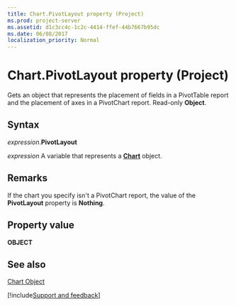 ```yaml
---
title: Chart.PivotLayout property (Project)
ms.prod: project-server
ms.assetid: d1c3cc4c-1c2c-4414-ffef-44b7667b95dc
ms.date: 06/08/2017
localization_priority: Normal
---
```



# Chart.PivotLayout property (Project)
Gets an object that represents the placement of fields in a PivotTable report and the placement of axes in a PivotChart report. Read-only  **Object**.

## Syntax

_expression_.**PivotLayout**

_expression_ A variable that represents a **[Chart](Project.Chart.md)** object.


## Remarks

If the chart you specify isn't a PivotChart report, the value of the  **PivotLayout** property is **Nothing**.


## Property value

 **OBJECT**


## See also


[Chart Object](Project.chart.md)

[!include[Support and feedback](~/includes/feedback-boilerplate.md)]